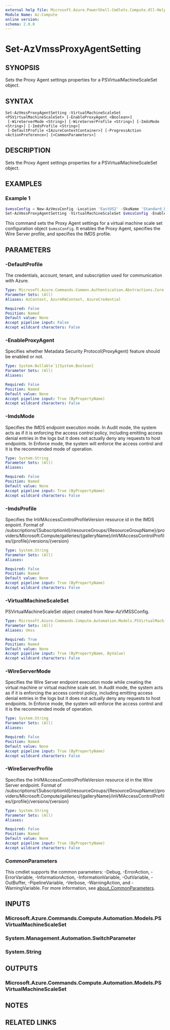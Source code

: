 ```yaml
---
external help file: Microsoft.Azure.PowerShell.Cmdlets.Compute.dll-Help.xml
Module Name: Az.Compute
online version:
schema: 2.0.0
---
```


# Set-AzVmssProxyAgentSetting

## SYNOPSIS
Sets the Proxy Agent settings properties for a PSVirtualMachineScaleSet object.

## SYNTAX

```
Set-AzVmssProxyAgentSetting -VirtualMachineScaleSet <PSVirtualMachineScaleSet> [-EnableProxyAgent <Boolean>]
 [-WireServerMode <String>] [-WireServerProfile <String>] [-ImdsMode <String>] [-ImdsProfile <String>]
 [-DefaultProfile <IAzureContextContainer>] [-ProgressAction <ActionPreference>] [<CommonParameters>]
```

## DESCRIPTION
Sets the Proxy Agent settings properties for a PSVirtualMachineScaleSet object.

## EXAMPLES

### Example 1
```powershell
$vmssConfig = New-AzVmssConfig -Location 'EastUS2' -SkuName 'Standard_D4s_v3'
Set-AzVmssProxyAgentSetting -VirtualMachineScaleSet $vmssConfig -EnableProxyAgent $true -WireServerProfile '/subscriptions/{SubscriptionId}/resourceGroups/{ResourceGroupName}/providers/Microsoft.Compute/galleries/{galleryName}/inVMAccessControlProfiles/{profile}/versions/{version}' -ImdsProfile '/subscriptions/{SubscriptionId}/resourceGroups/{ResourceGroupName}/providers/Microsoft.Compute/galleries/{galleryName}/inVMAccessControlProfiles/{profile}/versions/{version}'
```

This command sets the Proxy Agent settings for a virtual machine scale set configuration object `$vmssConfig`. 
It enables the Proxy Agent, specifies the Wire Server profile, and specifies the IMDS profile.

## PARAMETERS

### -DefaultProfile
The credentials, account, tenant, and subscription used for communication with Azure.

```yaml
Type: Microsoft.Azure.Commands.Common.Authentication.Abstractions.Core.IAzureContextContainer
Parameter Sets: (All)
Aliases: AzContext, AzureRmContext, AzureCredential

Required: False
Position: Named
Default value: None
Accept pipeline input: False
Accept wildcard characters: False
```

### -EnableProxyAgent
Specifies whether Metadata Security Protocol(ProxyAgent) feature should be enabled or not.

```yaml
Type: System.Nullable`1[System.Boolean]
Parameter Sets: (All)
Aliases:

Required: False
Position: Named
Default value: None
Accept pipeline input: True (ByPropertyName)
Accept wildcard characters: False
```

### -ImdsMode
Specifies the IMDS endpoint execution mode.
In Audit mode, the system acts as if it is enforcing the access control policy, including emitting access denial entries in the logs but it does not actually deny any requests to host endpoints.
In Enforce mode, the system will enforce the access control and it is the recommended mode of operation.

```yaml
Type: System.String
Parameter Sets: (All)
Aliases:

Required: False
Position: Named
Default value: None
Accept pipeline input: True (ByPropertyName)
Accept wildcard characters: False
```

### -ImdsProfile
Specifies the InVMAccessControlProfileVersion resource id in the IMDS enpoint.
Format of /subscriptions/{SubscriptionId}/resourceGroups/{ResourceGroupName}/providers/Microsoft.Compute/galleries/{galleryName}/inVMAccessControlProfiles/{profile}/versions/{version}

```yaml
Type: System.String
Parameter Sets: (All)
Aliases:

Required: False
Position: Named
Default value: None
Accept pipeline input: True (ByPropertyName)
Accept wildcard characters: False
```

### -VirtualMachineScaleSet
PSVirtualMachineScaleSet object created from New-AzVMSSConfig.

```yaml
Type: Microsoft.Azure.Commands.Compute.Automation.Models.PSVirtualMachineScaleSet
Parameter Sets: (All)
Aliases: Vmss

Required: True
Position: Named
Default value: None
Accept pipeline input: True (ByPropertyName, ByValue)
Accept wildcard characters: False
```

### -WireServerMode
Specifies the Wire Server endpoint execution mode while creating the virtual machine or virtual machine scale set.
In Audit mode, the system acts as if it is enforcing the access control policy, including emitting access denial entries in the logs but it does not actually deny any requests to host endpoints.
In Enforce mode, the system will enforce the access control and it is the recommended mode of operation.

```yaml
Type: System.String
Parameter Sets: (All)
Aliases:

Required: False
Position: Named
Default value: None
Accept pipeline input: True (ByPropertyName)
Accept wildcard characters: False
```

### -WireServerProfile
Specifies the InVMAccessControlProfileVersion resource id in the Wire Server endpoint.
Format of /subscriptions/{SubscriptionId}/resourceGroups/{ResourceGroupName}/providers/Microsoft.Compute/galleries/{galleryName}/inVMAccessControlProfiles/{profile}/versions/{version}

```yaml
Type: System.String
Parameter Sets: (All)
Aliases:

Required: False
Position: Named
Default value: None
Accept pipeline input: True (ByPropertyName)
Accept wildcard characters: False
```

### CommonParameters
This cmdlet supports the common parameters: -Debug, -ErrorAction, -ErrorVariable, -InformationAction, -InformationVariable, -OutVariable, -OutBuffer, -PipelineVariable, -Verbose, -WarningAction, and -WarningVariable. For more information, see [about_CommonParameters](http://go.microsoft.com/fwlink/?LinkID=113216).

## INPUTS

### Microsoft.Azure.Commands.Compute.Automation.Models.PSVirtualMachineScaleSet

### System.Management.Automation.SwitchParameter

### System.String

## OUTPUTS

### Microsoft.Azure.Commands.Compute.Automation.Models.PSVirtualMachineScaleSet

## NOTES

## RELATED LINKS
